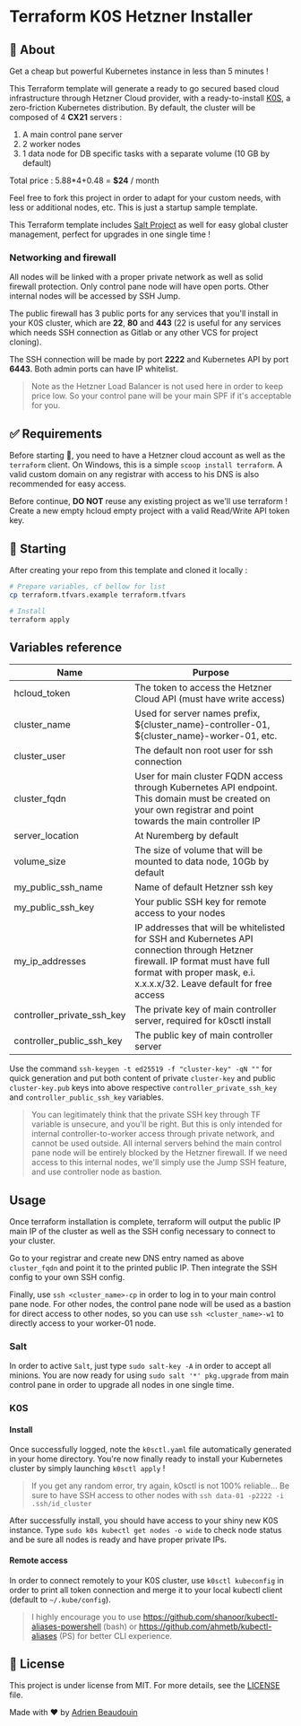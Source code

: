 # Terraform K0S Hetzner Installer

## :dart: About ##

Get a cheap but powerful Kubernetes instance in less than 5 minutes !

This Terraform template will generate a ready to go secured based cloud infrastructure through Hetzner Cloud provider, with a ready-to-install [K0S](https://k0sproject.io/), a zero-friction Kubernetes distribution. By default, the cluster will be composed of 4 **CX21** servers :

1. A main control pane server
2. 2 worker nodes
3. 1 data node for DB specific tasks with a separate volume (10 GB by default)

Total price : 5.88*4+0.48 = **$24** / month

Feel free to fork this project in order to adapt for your custom needs, with less or additional nodes, etc. This is just a startup sample template.

This Terraform template includes [Salt Project](https://docs.saltproject.io) as well for easy global cluster management, perfect for upgrades in one single time !

### Networking and firewall

All nodes will be linked with a proper private network as well as solid firewall protection. Only control pane node will have open ports. Other internal nodes will be accessed by SSH Jump.

The public firewall has 3 public ports for any services that you'll install in your K0S cluster, which are **22**, **80** and **443** (22 is useful for any services which needs SSH connection as Gitlab or any other VCS for project cloning).

The SSH connection will be made by port **2222** and Kubernetes API by port **6443**. Both admin ports can have IP whitelist.

> Note as the Hetzner Load Balancer is not used here in order to keep price low. So your control pane will be your main SPF if it's acceptable for you.

## :white_check_mark: Requirements ##

Before starting :checkered_flag:, you need to have a Hetzner cloud account as well as the `terraform` client. On Windows, this is a simple `scoop install terraform`. A valid custom domain on any registrar with access to his DNS is also recommended for easy access.

Before continue, **DO NOT** reuse any existing project as we'll use terraform ! Create a new empty hcloud empty project with a valid Read/Write API token key.

## :checkered_flag: Starting ##

After creating your repo from this template and cloned it locally :

```bash
# Prepare variables, cf bellow for list
cp terraform.tfvars.example terraform.tfvars

# Install
terraform apply
```

## Variables reference

| Name                       | Purpose                                                                                                                                                                                                |
| -------------------------- | ------------------------------------------------------------------------------------------------------------------------------------------------------------------------------------------------------ |
| hcloud_token               | The token to access the Hetzner Cloud API (must have write access)                                                                                                                                     |
| cluster_name               | Used for server names prefix, ${cluster_name}-controller-01, ${cluster_name}-worker-01, etc.                                                                                                           |
| cluster_user               | The default non root user for ssh connection                                                                                                                                                           |
| cluster_fqdn               | User for main cluster FQDN access through Kubernetes API endpoint. This domain must be created on your own registrar and point towards the main controller IP                                          |
| server_location            | At Nuremberg by default                                                                                                                                                                                |
| volume_size                | The size of volume that will be mounted to data node, 10Gb by default                                                                                                                                  |
| my_public_ssh_name         | Name of default Hetzner ssh key                                                                                                                                                                        |
| my_public_ssh_key          | Your public SSH key for remote access to your nodes                                                                                                                                                    |
| my_ip_addresses            | IP addresses that will be whitelisted for SSH and Kubernetes API connection through Hetzner firewall. IP format must have full format with proper mask, e.i. x.x.x.x/32. Leave default for free access |
| controller_private_ssh_key | The private key of main controller server, required for k0sctl install                                                                                                                                 |
| controller_public_ssh_key  | The public key of main controller server                                                                                                                                                               |

Use the command `ssh-keygen -t ed25519 -f "cluster-key" -qN ""` for quick generation and put both content of private `cluster-key` and public `cluster-key.pub` keys into above respective `controller_private_ssh_key` and `controller_public_ssh_key` variables.

> You can legitimately think that the private SSH key through TF variable is unsecure, and you'll be right. But this is only intended for internal controller-to-worker access through private network, and cannot be used outside. All internal servers behind the main control pane node will be entirely blocked by the Hetzner firewall. If we need access to this internal nodes, we'll simply use the Jump SSH feature, and use controller node as bastion.

## Usage

Once terraform installation is complete, terraform will output the public IP main IP of the cluster as well as the SSH config necessary to connect to your cluster.

Go to your registrar and create new DNS entry named as above `cluster_fqdn` and point it to the printed public IP. Then integrate the SSH config to your own SSH config.

Finally, use `ssh <cluster_name>-cp` in order to log in to your main control pane node. For other nodes, the control pane node will be used as a bastion for direct access to other nodes, so you can use `ssh <cluster_name>-w1` to directly access to your worker-01 node.

### Salt

In order to active `Salt`, just type `sudo salt-key -A` in order to accept all minions. You are now ready for using `sudo salt '*' pkg.upgrade` from main control pane in order to upgrade all nodes in one single time.

### K0S

#### Install

Once successfully logged, note the `k0sctl.yaml` file automatically generated in your home directory. You're now finally ready to install your Kubernetes cluster by simply launching `k0sctl apply` !

> If you get any random error, try again, k0sctl is not 100% reliable... Be sure to have SSH access to other nodes with `ssh data-01 -p2222 -i .ssh/id_cluster`

After successfully install, you should have access to your shiny new K0S instance. Type `sudo k0s kubectl get nodes -o wide` to check node status and be sure all nodes is ready and have proper private IPs.

#### Remote access

In order to connect remotely to your K0S cluster, use `k0sctl kubeconfig` in order to print all token connection and merge it to your local kubectl client (default to `~/.kube/config`).

> I highly encourage you to use <https://github.com/shanoor/kubectl-aliases-powershell> (bash) or <https://github.com/ahmetb/kubectl-aliases> (PS) for better CLI experience.

## :memo: License ##

This project is under license from MIT. For more details, see the [LICENSE](https://adr1enbe4udou1n.mit-license.org/) file.

Made with :heart: by <a href="https://github.com/adr1enbe4udou1n" target="_blank">Adrien Beaudouin</a>
